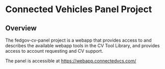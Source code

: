 # Connected Vehicles Panel Project

## Overview

The fedgov-cv-panel project is a webapp that provides access to and describes the available webapp tools in the CV Tool Library, and
provides access to account requesting and CV support.

The panel is accessible at <https://webapp.connectedvcs.com/>